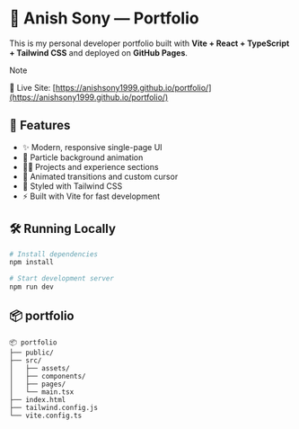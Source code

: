 # 💼 Anish Sony — Portfolio

This is my personal developer portfolio built with **Vite + React + TypeScript + Tailwind CSS** and deployed on **GitHub Pages**.

> [!NOTE]
> 🔗 Live Site: [https://anishsony1999.github.io/portfolio/](https://anishsony1999.github.io/portfolio/)

## 🚀 Features

- ✨ Modern, responsive single-page UI
- 🌌 Particle background animation
- 🧑‍💻 Projects and experience sections
- 🎯 Animated transitions and custom cursor
- 🎨 Styled with Tailwind CSS 
- ⚡ Built with Vite for fast development

## 🛠️ Running Locally

```bash
# Install dependencies
npm install
```

```bash
# Start development server
npm run dev
```
## 📦 portfolio

```text
📦 portfolio
├── public/
├── src/
│   ├── assets/
│   ├── components/
│   ├── pages/
│   └── main.tsx
├── index.html
├── tailwind.config.js
└── vite.config.ts
